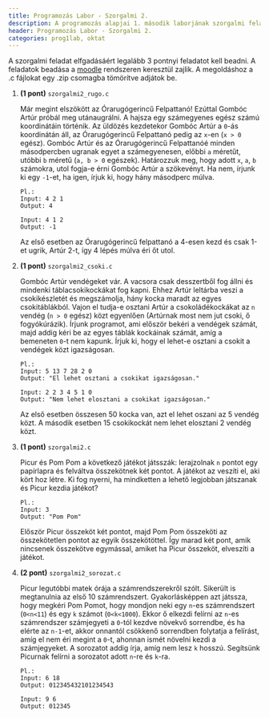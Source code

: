 ```yaml
---
title: Programozás Labor - Szorgalmi 2.
description: A programozás alapjai 1. második laborjának szorgalmi feladatai
header: Programozás Labor - Szorgalmi 2.
categories: prog1lab, oktat
---
```

A szorgalmi feladat elfgadásáért legalább 3 pontnyi feladatot kell beadni. A feladatok beadása a [moodle](https://moodle.hit.bme.hu/) rendszeren keresztül zajlik. A megoldáshoz a .c fájlokat egy .zip csomagba tömörítve adjátok be.

1. **(1 pont)** `szorgalmi2_rugo.c`

    Már megint elszökött az Órarugógerincű Felpattanó! Ezúttal Gombóc Artúr próbál meg utánaugrálni. A hajsza egy számegyenes egész számú koordinátáin történik. Az üldözés kezdetekor Gombóc Artúr a `0`-ás koordinátán áll, az Órarugógerincű Felpattanó pedig az `x`-en (`x > 0` egész). Gombóc Artúr és az Órarugógerincű Felpattanóé minden másodpercben ugranak egyet a számegyenesen, előbbi `a` méretűt, utóbbi `b` méretű (`a, b > 0` egészek). Határozzuk meg, hogy adott `x`, `a`, `b` számokra, utol fogja-e érni Gombóc Artúr a szökevényt. Ha nem, írjunk ki egy `-1`-et, ha igen, írjuk ki, hogy hány másodperc múlva.

    ```
    Pl.:
    Input: 4 2 1
    Output: 4

    Input: 4 1 2
    Output: -1
    ```

    Az első esetben az Órarugógerincű felpattanó a 4-esen kezd és csak 1-et ugrik, Artúr 2-t, így 4 lépés múlva éri őt utol.

2. **(1 pont)** `szorgalmi2_csoki.c`

    Gombóc Artúr vendégeket vár. A vacsora csak desszertből fog állni és mindenki táblacsokikockákat fog kapni. Ehhez Artúr leltárba veszi a csokikészletét és megszámolja, hány kocka maradt az egyes csokitáblákból. Vajon el tudja-e osztani Artúr a csokoládékockákat az `n` vendég (`n > 0` egész) közt egyenlően (Artúrnak most nem jut csoki, ő fogyókúrázik). Írjunk programot, ami először bekéri a vendégek számát, majd addig kéri be az egyes táblák kockáinak számát, amíg a bemeneten `0`-t nem kapunk. Írjuk ki, hogy el lehet-e osztani a csokit a vendégek közt igazságosan.

    ```
    Pl.:
    Input: 5 13 7 28 2 0
    Output: "El lehet osztani a csokikat igazságosan."

    Input: 2 2 3 4 5 1 0
    Output: "Nem lehet elosztani a csokikat igazságosan."
    ```

    Az első esetben összesen 50 kocka van, azt el lehet oszani az 5 vendég közt. A második esetben 15 csokikockát nem lehet elosztani 2 vendég közt.

3. **(1 pont)** `szorgalmi2.c`

    Picur és Pom Pom a következő játékot játsszák: lerajzolnak `n` pontot egy papírlapra és felváltva összekötnek két pontot. A játékot az veszíti el, aki kört hoz létre. Ki fog nyerni, ha mindketten a lehető legjobban játszanak és Picur kezdia játékot?

    ```
    Pl.:
    Input: 3
    Output: "Pom Pom"
    ```
    
    Először Picur összeköt két pontot, majd Pom Pom összeköti az összekötetlen pontot az egyik összekötöttel. Így marad két pont, amik nincsenek összekötve egymással, amiket ha Picur összeköt, elveszíti a játékot.

4. **(2 pont)** `szorgalmi2_sorozat.c`

    Picur legutóbbi matek órája a számrendszerekről szólt. Sikerült is megtanulnia az első 10 számrendszert. Gyakorlásképpen azt játssza, hogy megkéri Pom Pomot, hogy mondjon neki egy `n`-es számrendszert (`0<n<11`) és egy `k` számot (`0<k<1000`). Ekkor ő elkezdi felírni az `n`-es számrendszer számjegyeti a `0`-tól kezdve növekvő sorrendbe, és ha elérte az `n-1`-et, akkor onnantól csökkenő sorrendben folytatja a felírást, amíg el nem éri megint a `0`-t, ahonnan ismét növelni kezdi a számjegyeket. A sorozatot addig írja, amíg nem lesz `k` hosszú. Segítsünk Picurnak felírni a sorozatot adott `n`-re és `k`-ra.

    ```
    Pl.:
    Input: 6 18
    Output: 012345432101234543

    Input: 9 6
    Output: 012345
    ```